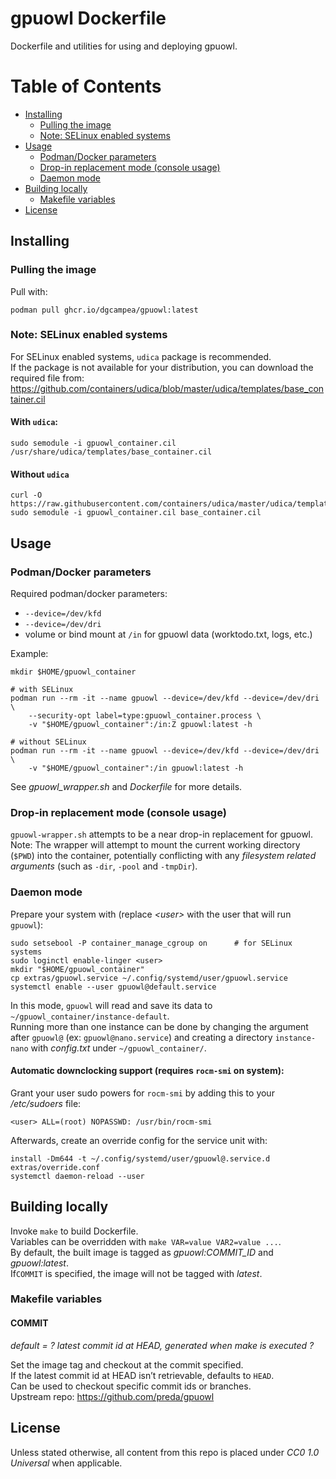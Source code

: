 # gpuowl Dockerfile

Dockerfile and utilities for using and deploying gpuowl.

# Table of Contents
  - [Installing](#installing)
      - [Pulling the image](#pulling-the-image)
      - [Note: SELinux enabled systems](#note-selinux-enabled-systems)
  - [Usage](#usage)
      - [Podman/Docker parameters](#podmandocker-parameters)
      - [Drop-in replacement mode (console
        usage)](#drop-in-replacement-mode-console-usage)
      - [Daemon mode](#daemon-mode)
  - [Building locally](#building-locally)
      - [Makefile variables](#makefile-variables)
  - [License](#license)

## Installing

### Pulling the image

Pull with:

    podman pull ghcr.io/dgcampea/gpuowl:latest

### Note: SELinux enabled systems

For SELinux enabled systems, `udica` package is recommended.  
If the package is not available for your distribution, you can download
the required file from:
<https://github.com/containers/udica/blob/master/udica/templates/base_container.cil>

#### With `udica`:

    sudo semodule -i gpuowl_container.cil /usr/share/udica/templates/base_container.cil

#### Without `udica`

    curl -O https://raw.githubusercontent.com/containers/udica/master/udica/templates/base_container.cil 
    sudo semodule -i gpuowl_container.cil base_container.cil

## Usage

### Podman/Docker parameters

Required podman/docker parameters:

  - `--device=/dev/kfd`
  - `--device=/dev/dri`
  - volume or bind mount at `/in` for gpuowl data (worktodo.txt, logs,
    etc.)

Example:

    mkdir $HOME/gpuowl_container
    
    # with SELinux
    podman run --rm -it --name gpuowl --device=/dev/kfd --device=/dev/dri \
        --security-opt label=type:gpuowl_container.process \
        -v "$HOME/gpuowl_container":/in:Z gpuowl:latest -h
    
    # without SELinux
    podman run --rm -it --name gpuowl --device=/dev/kfd --device=/dev/dri \
        -v "$HOME/gpuowl_container":/in gpuowl:latest -h

See *gpuowl\_wrapper.sh* and *Dockerfile* for more details.

### Drop-in replacement mode (console usage)

`gpuowl-wrapper.sh` attempts to be a near drop-in replacement for
gpuowl.  
Note: The wrapper will attempt to mount the current working directory
(`$PWD`) into the container, potentially conflicting with any
*filesystem related arguments* (such as `-dir`, `-pool` and `-tmpDir`).

### Daemon mode

Prepare your system with (replace *\<user\>* with the user that will run
`gpuowl`):

    sudo setsebool -P container_manage_cgroup on      # for SELinux systems
    sudo loginctl enable-linger <user>
    mkdir "$HOME/gpuowl_container"
    cp extras/gpuowl.service ~/.config/systemd/user/gpuowl.service
    systemctl enable --user gpuowl@default.service

In this mode, `gpuowl` will read and save its data to
`~/gpuowl_container/instance-default`.  
Running more than one instance can be done by changing the argument
after `gpuowl@` (ex: `gpuowl@nano.service`) and creating a directory
`instance-nano` with *config.txt* under `~/gpuowl_container/`.

#### Automatic downclocking support (requires `rocm-smi` on system):

Grant your user sudo powers for `rocm-smi` by adding this to your
*/etc/sudoers* file:

    <user> ALL=(root) NOPASSWD: /usr/bin/rocm-smi

Afterwards, create an override config for the service unit with:

    install -Dm644 -t ~/.config/systemd/user/gpuowl@.service.d extras/override.conf
    systemctl daemon-reload --user

## Building locally

Invoke `make` to build Dockerfile.  
Variables can be overridden with `make VAR=value VAR2=value ...`.  
By default, the built image is tagged as *gpuowl:COMMIT\_ID* and
*gpuowl:latest*.  
If`COMMIT` is specified, the image will not be tagged with *latest*.

### Makefile variables

#### COMMIT

*default = ? latest commit id at HEAD, generated when make is executed
?*

Set the image tag and checkout at the commit specified.  
If the latest commit id at HEAD isn’t retrievable, defaults to `HEAD`.  
Can be used to checkout specific commit ids or branches.  
Upstream repo: <https://github.com/preda/gpuowl>

## License

Unless stated otherwise, all content from this repo is placed under *CC0
1.0 Universal* when applicable.

